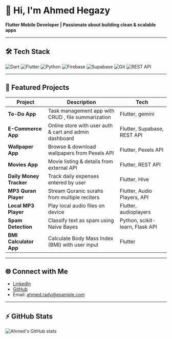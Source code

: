 # 👋 Hi, I'm Ahmed Hegazy

**Flutter Mobile Developer | Passionate about building clean & scalable apps**

---

## 🛠 Tech Stack

![Dart](https://img.shields.io/badge/Dart-0175C2?style=for-the-badge&logo=dart&logoColor=white)
![Flutter](https://img.shields.io/badge/Flutter-02569B?style=for-the-badge&logo=flutter&logoColor=white)
![Python](https://img.shields.io/badge/Python-3776AB?style=for-the-badge&logo=python&logoColor=white)
![Firebase](https://img.shields.io/badge/Firebase-FFCA28?style=for-the-badge&logo=firebase&logoColor=black)
![Supabase](https://img.shields.io/badge/Supabase-3ECF8E?style=for-the-badge&logo=supabase&logoColor=white)
![Git](https://img.shields.io/badge/Git-F05032?style=for-the-badge&logo=git&logoColor=white)
![REST API](https://img.shields.io/badge/REST_API-FF6C37?style=for-the-badge&logo=rest-api&logoColor=white)

---

## 📱 Featured Projects

| Project | Description | Tech |
|---------|-------------|------|
| **To-Do App** | Task management app with CRUD , file summarization | Flutter, gemini |
| **E-Commerce App** | Online store with user auth & cart and admin dashboard | Flutter, Supabase, REST API |
| **Wallpaper App** | Browse & download wallpapers from Pexels API | Flutter, Pexels API |
| **Movies App** | Movie listing & details from external API | Flutter, REST API |
| **Daily Money Tracker** | Track daily expenses entered by user | Flutter, Hive |
| **MP3 Quran Player** | Stream Quranic surahs from multiple reciters | Flutter, Audio Players, API |
| **Local MP3 Player** | Play local audio files on device | Flutter, audioplayers | 
| **Spam Detection** | Classify text as spam using Naive Bayes | Python, scikit-learn, Flask API |
| **BMI Calculator App** | Calculate Body Mass Index (BMI) with user input | Flutter |


---

## 🌐 Connect with Me

- [LinkedIn](https://www.linkedin.com/in/ahmedradyhegazy)
- [GitHub](https://github.com/ahmed4r)  
- Email: ahmed.rady@example.com

---

## ⚡ GitHub Stats

![Ahmed's GitHub stats](https://github-readme-stats.vercel.app/api?username=ahmed4r&show_icons=true&theme=dark)

